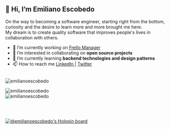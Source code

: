 ## 👋 Hi, I’m Emiliano Escobedo
On the way to becoming a software engineer, starting right from the bottom, curiosity and the desire to learn more and more brought me here. <br> My dream is to create quality software that improves people's lives in collaboration with others.
<br>
- 🔭 I’m currently working on [Frello Manager](https://github.com/EmilianoEscobedo/FrelloManager)
- 👀 I’m interested in collaborating on <strong>open source projects</strong>
- 🌱 I’m currently learning <strong>backend technologies and design patterns</strong>
- 📫 How to reach me <a href=https://www.linkedin.com/in/emiliano-escobedo/>  LinkedIn <a> | <a href=https://twitter.com/EmiTheDev_/>  Twitter <a>
  <br><br>
<p><img align="center" src="https://github-readme-stats.vercel.app/api/top-langs?username=emilianoescobedo&show_icons=true&locale=en&layout=compact" alt="emilianoescobedo" /></p>
  <div>
  <img align="center" src="https://github-readme-stats.vercel.app/api?username=emilianoescobedo&show_icons=true&locale=en" alt="emilianoescobedo" /><br>
  <img align="center" src="https://github-readme-streak-stats.herokuapp.com/?user=emilianoescobedo&" alt="emilianoescobedo" />
  </div>


<br><br>



[![@emilianoescobedo's Holopin board](https://holopin.me/emilianoescobedo)](https://holopin.io/@emilianoescobedo)
